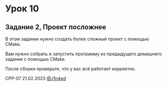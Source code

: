 # Урок 10
## Задание 2, Проект посложнее

В этом задании нужно создать более сложный проект с помощью CMake.

Вам нужно собрать и запустить программу из предыдущего домашнего задания с помощью CMake.

После сборки проверьте, что у вас всё работает корректно.

CPP-07
21.02.2023
[@J1n4ed](https://github.com/J1n4ed)